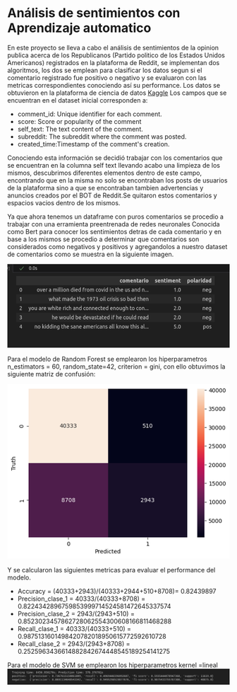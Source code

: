 # Análisis de sentimientos con Aprendizaje automatico

En este proyecto se lleva a cabo el análisis de sentimientos de la opinion publica acerca de los Republicanos (Partido politico de los Estados Unidos Americanos)  registrados en la plataforma de Reddit,
se implementan dos algoritmos, los dos se emplean para clasificar los datos segun si el comentario registrado fue positivo o negativo y se evaluaron con las metricas correspondientes conociendo así su performance.
Los datos se obtuvieron en la plataforma de ciencia de datos [Kaggle](https://www.kaggle.com/datasets/asaniczka/public-opinion-on-republicans-daily-updated)
Los campos que se encuentran en el dataset inicial corresponden a:

- comment_id: Unique identifier for each comment.
- score: Score or popularity of the comment
- self_text: The text content of the comment.
- subreddit: The subreddit where the comment was posted. 
- created_time:Timestamp of the comment's creation. 

Conociendo esta información se decidió trabajar con los comentarios que se encuentran en la columna self text llevando acabo una limpieza de los mismos, descubrimos diferentes elementos dentro de este campo, encontrando que en la
misma no solo se encontraban los posts de usuarios de la plataforma sino a que se encontraban tambien advertencias y anuncios creados por el BOT de Reddit.Se quitaron estos comentarios y espacios vacios dentro de los mismos.

Ya que ahora tenemos un dataframe con puros comentarios se procedio a trabajar con una erramienta preentrenada de redes neuronales Conocida como Bert para conocer los sentimientos detras de cada comentario y en base a los mismos se procedio
a determinar que comentarios son considerados como negativos y positivos y agregandolos a nuestro dataset de comentarios como se muestra en la siguiente imagen.


![Screenshot of a comment on a GitHub issue showing an image, added in the Markdown, of an Octocat smiling and raising a tentacle.](https://github.com/Ulimax/Analisis-de-sentimientos-mediante-SVM-y-RF/blob/main/Captura%20de%20pantalla%20de%202023-12-13%2017-32-55.png)

Para el modelo de Random Forest se emplearon los hiperparametros n_estimators = 60, random_state=42, criterion = gini, con ello obtuvimos la siguiente matriz de confusión:

![Screenshot of a comment on a GitHub issue showing an image, added in the Markdown, of an Octocat smiling and raising a tentacle.](https://github.com/Ulimax/Analisis-de-sentimientos-mediante-SVM-y-RF/blob/main/randomForest1.png)

Y se calcularon las siguientes metricas para evaluar el performance del modelo.

- Accuracy = (40333+2943)/(40333+2944+510+8708)= 0.82439897
- Precision_clase_1 = 40333/(40333+8708) = 0.8224342896759853999714524581472645337574
-  Precision_clase_2 = 2943/(2943+510) = 0.8523023457862728062554300608166811468288
- Recall_clase_1 = 40333/(40333+510) = 0.9875131601498420782018950615772592610728
-  Recall_clase_2 = 2943/(2943+8708) = 0.2525963436614882842674448545189254141275

Para el modelo de SVM se emplearon los hiperparametros kernel =lineal
![Screenshot of a comment on a GitHub issue showing an image, added in the Markdown, of an Octocat smiling and raising a tentacle.](https://github.com/Ulimax/Analisis-de-sentimientos-mediante-SVM-y-RF/blob/main/Captura%20de%20pantalla%20de%202023-12-13%2017-59-29.png)
